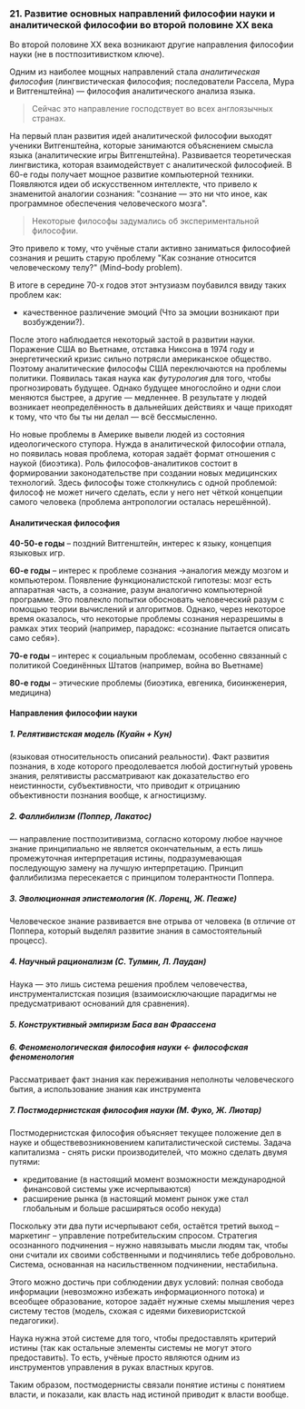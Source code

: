 ### 21. Развитие основных направлений философии науки и аналитической философии во второй половине XX века

Во второй половине XX века возникают другие направления философии науки (не в постпозитивистком ключе).

Одним из наиболее мощных направлений стала _аналитическая философия_ (лингвистическая философия; последователи Рассела, Мура и Витгенштейна) — философия аналитического анализа языка.
> Сейчас это направление господствует во всех англоязычных странах.

На первый план развития идей аналитической философии выходят ученики Витгенштейна, которые занимаются объяснением смысла языка (аналитические игры Витгенштейна).
Развивается теоретическая лингвистика, которая взаимодействует с аналитической философией.
В 60-е годы получает мощное развитие компьютерной техники.
Появляются идеи об искусственном интеллекте, что привело к знаменитой аналогии сознания: "сознание — это ни что иное, как программное обеспечения человеческого мозга".
> Некоторые философы задумались об экспериментальной философии.

Это привело к тому, что учёные стали активно заниматься философией сознания и решить старую проблему "Как сознание относится человеческому телу?" (Mind–body problem).

В итоге в середине 70-х годов этот энтузиазм поубавился ввиду таких проблем как:
- качественное различение эмоций (Что за эмоции возникают при возбуждении?).

После этого наблюдается некоторый застой в развитии науки.
Поражение США во Вьетнаме, отставка Никсона в 1974 году и энергетический кризис сильно потрясли американское общество.
Поэтому аналитические философы США переключаются на проблемы политики.
Появилась такая наука как _футурология_ для того, чтобы прогнозировать будущее.
Однако будущее многослойно и одни слои меняются быстрее, а другие — медленнее.
В результате у людей возникает неопределённость в дальнейших действиях и чаще приходят к тому, что что бы ты ни делал — всё бессмысленно.

Но новые проблемы в Америке вывели людей из состояния идеологического ступора.
Нужда в аналитической философии отпала, но появилась новая проблема, которая задаёт формат отношения с наукой (биоэтика).
Роль философов-аналитиков состоит в формировании законодательстве при создании новых медицинских технологий.
Здесь философы тоже столкнулись с одной проблемой: философ не может ничего сделать, если у него нет чёткой концепции самого человека (проблема антропологии осталась нерешённой).






#### Аналитическая философия

**40-50-е годы** – поздний Витгенштейн, интерес к языку, концепция языковых игр.

**60-е годы** – интерес к проблеме сознания ->аналогия между мозгом и компьютером. Появление функционалистской гипотезы: мозг есть аппаратная часть, а сознание, разум аналогично компьютерной программе. Это повлекло попытки обосновать человеческий разум с помощью теории вычислений и алгоритмов. Однако, через некоторое время оказалось, что некоторые проблемы сознания неразрешимы в рамках этих теорий (например, парадокс: «сознание пытается описать само себя»).

**70-е годы** – интерес к социальным проблемам, особенно связанный с политикой Соединённых Штатов (например, война во Вьетнаме)

**80-е годы** – этические проблемы (биоэтика, евгеника, биоинженерия, медицина)

#### Направления философии науки

##### 1.  Релятивистская модель (Куайн + Кун)
(языковая относительность описаний реальности). Факт развития познания, в ходе которого преодолевается любой достигнутый уровень знания, релятивисты рассматривают как доказательство его неистинности, субъективности, что приводит к отрицанию объективности познания вообще, к агностицизму.

##### 2.  Фаллибилизм (Поппер, Лакатос)
— направление постпозитивизма, согласно которому любое научное знание принципиально не является окончательным, а есть лишь промежуточная интерпретация истины, подразумевающая последующую замену на лучшую интерпретацию. Принцип фаллибилизма пересекается с принципом толерантности Поппера.

##### 3.  Эволюционная эпистемология (К. Лоренц, Ж. Пеаже)
Человеческое знание развивается вне отрыва от человека (в отличие от Поппера, который выделял развитие знания в самостоятельный процесс).

##### 4.  Научный рационализм (С. Тулмин, Л. Лаудан)
Наука — это лишь система решения проблем человечества, инструменталистская позиция (взаимоисключающие парадигмы не предусматривают оснований для сравнения).

##### 5.  Конструктивный эмпиризм Баса ван Фраассена

##### 6.  Феноменологическая философия науки <- философская феноменология
Рассматривает факт знания как переживания неполноты человеческого бытия, а использование знания как инструмента

##### 7.  Постмодернистская философия науки (М. Фуко, Ж. Лиотар)
Постмодернистская философия объясняет текущее положение дел в науке и обществевозникновением капиталистической системы. Задача капитализма - снять риски производителей, что можно сделать двумя путями:
* кредитование (в настоящий момент возможности международной финансовой системы уже исчерпываются)
* расширение рынка (в настоящий момент рынок уже стал глобальным и больше расширяться особо некуда)

Поскольку эти два пути исчерпывают себя, остаётся третий выход – маркетинг – управление потребительским спросом. Стратегия осознанного подчинения – нужно навязывать мысли людям так, чтобы они считали их своими собственными и подчинялись тебе добровольно. Система, основанная на насильственном подчинении, нестабильна.

Этого можно достичь при соблюдении двух условий: полная свобода информации (невозможно избежать информационного потока) и всеобщее образование, которое задаёт нужные схемы мышления через систему тестов (модель, схожая с идеями бихевиористской педагогики).

Наука нужна этой системе для того, чтобы предоставлять критерий истины (так как остальные элементы системы не могут этого предоставить). То есть, учёные просто являются одним из инструментов управления в руках властных кругов.

Таким образом, постмодернисты связали понятие истины с понятием власти, и показали, как власть над истиной приводит к власти вообще.